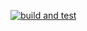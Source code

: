 [![build and test](https://github.com/KaDarzz/LAB3DB/actions/workflows/dotnet-desktop.yml/badge.svg)](https://github.com/KaDarzz/LAB3DB/actions/workflows/dotnet-desktop.yml)
